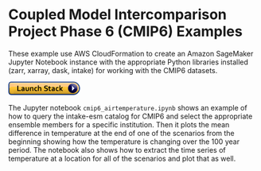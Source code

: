 Coupled Model Intercomparison Project Phase 6 (CMIP6) Examples
==============================================


These example use AWS CloudFormation to create an Amazon SageMaker Jupyter Notebook instance with the appropriate Python libraries installed (zarr, xarray, dask, intake) for working with the CMIP6 datasets.

[![cloudformation-launch-stack](cloudformation/cloudformation-launch-stack.png)](https://console.aws.amazon.com/cloudformation/home?region=us-west-2#/stacks/new?stackName=CMIP6&templateURL=https://s3.amazonaws.com/docs.opendata.aws/cloudformation/cmip6.yaml)

The Jupyter notebook `cmip6_airtemperature.ipynb` shows an example of how to query the intake-esm catalog for CMIP6 and select the appropriate ensemble members for a specific institution. Then it plots the mean difference in temperature at the end of one of the scenarios from the beginning showing how the temperature is changing over the 100 year period. The notebook also shows how to extract the time series of temperature at a location for all of the scenarios and plot that as well. 
